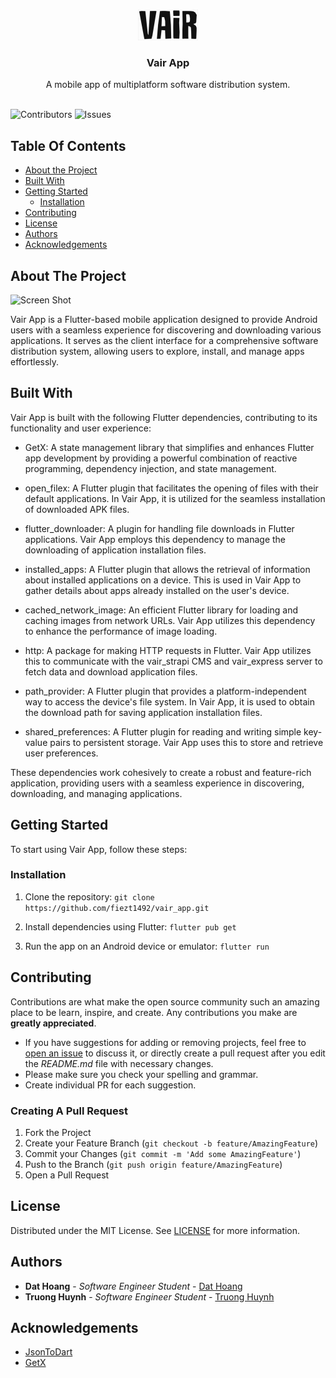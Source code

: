 <br/>
<p align="center">
  <a href="https://github.com/fiezt1492/vair_app">
    <img src="assets/img/Icon-96.png" alt="Logo">
  </a>

  <h3 align="center">Vair App</h3>

  <p align="center">
    A mobile app of multiplatform software distribution system.
    <br/>
    <br/>
  </p>
</p>

![Contributors](https://img.shields.io/github/contributors/fiezt1492/vair_app?color=dark-green) ![Issues](https://img.shields.io/github/issues/fiezt1492/vair_app)

## Table Of Contents

* [About the Project](#about-the-project)
* [Built With](#built-with)
* [Getting Started](#getting-started)
  * [Installation](#installation)
* [Contributing](#contributing)
* [License](#license)
* [Authors](#authors)
* [Acknowledgements](#acknowledgements)

## About The Project

![Screen Shot](images/screenshot.png)

Vair App is a Flutter-based mobile application designed to provide Android users with a seamless experience for discovering and downloading various applications. It serves as the client interface for a comprehensive software distribution system, allowing users to explore, install, and manage apps effortlessly.

## Built With

Vair App is built with the following Flutter dependencies, contributing to its functionality and user experience:

* GetX: A state management library that simplifies and enhances Flutter app development by providing a powerful combination of reactive programming, dependency injection, and state management.

* open_filex: A Flutter plugin that facilitates the opening of files with their default applications. In Vair App, it is utilized for the seamless installation of downloaded APK files.

* flutter_downloader: A plugin for handling file downloads in Flutter applications. Vair App employs this dependency to manage the downloading of application installation files.

* installed_apps: A Flutter plugin that allows the retrieval of information about installed applications on a device. This is used in Vair App to gather details about apps already installed on the user's device.

* cached_network_image: An efficient Flutter library for loading and caching images from network URLs. Vair App utilizes this dependency to enhance the performance of image loading.

* http: A package for making HTTP requests in Flutter. Vair App utilizes this to communicate with the vair_strapi CMS and vair_express server to fetch data and download application files.

* path_provider: A Flutter plugin that provides a platform-independent way to access the device's file system. In Vair App, it is used to obtain the download path for saving application installation files.

* shared_preferences: A Flutter plugin for reading and writing simple key-value pairs to persistent storage. Vair App uses this to store and retrieve user preferences.

These dependencies work cohesively to create a robust and feature-rich application, providing users with a seamless experience in discovering, downloading, and managing applications.

## Getting Started

To start using Vair App, follow these steps:

### Installation



1. Clone the repository: `git clone https://github.com/fiezt1492/vair_app.git`

2. Install dependencies using Flutter: `flutter pub get`

3. Run the app on an Android device or emulator: `flutter run`

## Contributing

Contributions are what make the open source community such an amazing place to be learn, inspire, and create. Any contributions you make are **greatly appreciated**.
* If you have suggestions for adding or removing projects, feel free to [open an issue](https://github.com/fiezt1492/vair_app/issues/new) to discuss it, or directly create a pull request after you edit the *README.md* file with necessary changes.
* Please make sure you check your spelling and grammar.
* Create individual PR for each suggestion.

### Creating A Pull Request

1. Fork the Project
2. Create your Feature Branch (`git checkout -b feature/AmazingFeature`)
3. Commit your Changes (`git commit -m 'Add some AmazingFeature'`)
4. Push to the Branch (`git push origin feature/AmazingFeature`)
5. Open a Pull Request

## License

Distributed under the MIT License. See [LICENSE](https://github.com/fiezt1492/vair_app/blob/main/LICENSE.md) for more information.

## Authors

* **Dat Hoang** - *Software Engineer Student* - [Dat Hoang](https://github.com/fiezt1492/)
* **Truong Huynh** - *Software Engineer Student* - [Truong Huynh](https://github.com/Schjr46/)

## Acknowledgements

* [JsonToDart](https://javiercbk.github.io/json_to_dart/)
* [GetX](https://pub.dev/packages/get)

